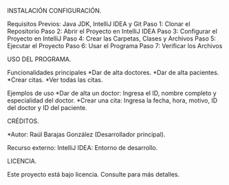 INSTALACIÓN  CONFIGURACIÓN.

Requisitos Previos: Java JDK, IntelliJ IDEA y Git
Paso 1: Clonar el Repositorio
Paso 2: Abrir el Proyecto en IntelliJ IDEA
Paso 3: Configurar el Proyecto en IntelliJ
Paso 4: Crear las Carpetas, Clases y Archivos
Paso 5: Ejecutar el Proyecto
Paso 6: Usar el Programa
Paso 7: Verificar los Archivos

USO DEL PROGRAMA.

Funcionalidades principales
*Dar de alta doctores.
*Dar de alta pacientes.
*Crear citas.
*Ver todas las citas.

Ejemplos de uso
*Dar de alta un doctor: Ingresa el ID, nombre completo y especialidad del doctor.
*Crear una cita: Ingresa la fecha, hora, motivo, ID del doctor y ID del paciente.

CRÉDITOS.

*Autor: Raúl Barajas González (Desarrollador principal).

Recurso externo: IntelliJ IDEA: Entorno de desarrollo.

LICENCIA.

Este proyecto está bajo licencia. Consulte para más detalles.

